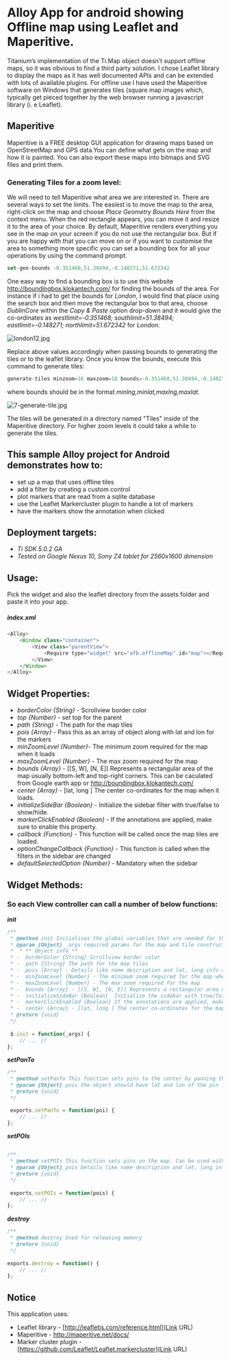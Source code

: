 # Alloy App for android showing Offline map using Leaflet and Maperitive. #

Titanium’s implementation of the Ti.Map object doesn’t support offline maps, so it was obvious to find a third party solution. I chose Leaflet library to display the maps as it has well documented APIs and can be extended with lots of available plugins.
For offline use I have used the Maperitive software on Windows that generates tiles (square map images which, typically get pieced together by the web browser running a javascript library (i. e Leaflet).

## Maperitive ##
Maperitive is a FREE desktop GUI application for drawing maps based on OpenStreetMap and GPS data.You can define what gets on the map and how it is painted. You can also export these maps into bitmaps and SVG files and print them.
### Generating Tiles for a zoom level: ###
We will need to tell Maperitive what area we are interested in.
There are several ways to set the limits. The easiest is to move the map to the area, right-click on the map and choose *Place Geometry Bounds Here* from the context menu. When the red rectangle appears, you can move it and resize it to the area of your choice. By default, Maperitive renders everything you see in the map on your screen if you do not use the rectangular box. But if you are happy with that you can move on or if you want to customise the area to something more specific you can set a bounding box for all your operations by using the command prompt. 

```javascript
set-geo-bounds -0.351468,51.38494,-0.148271,51.672342
```
One easy way to find a bounding box is to use this website  http://boundingbox.klokantech.com/ for finding the bounds of the area. For instance if i had to get the bounds for *London*, I would find that place using the search box and then move the rectangular box to that area, choose *DublinCore* within the *Copy & Paste* option drop-down and it would give  the  co-ordinates as *westlimit=-0.351468; southlimit=51.38494; eastlimit=-0.148271; northlimit=51.672342* for  *London*.

![london12.jpg](https://bitbucket.org/repo/84Xp6e/images/942432459-london12.jpg)

Replace above values accordingly when passing bounds to generating the tiles or to the leaflet library.
Once you know the bounds, execute this command to generate tiles:

```javascript
generate-tiles minzoom=16 maxzoom=18 bounds=-0.351468,51.38494,-0.148271,51.672342
```
where bounds should be in the format *minlng,minlat,maxlng,maxlat.* 

![7-generate-tile.jpg](https://bitbucket.org/repo/84Xp6e/images/2716012887-7-generate-tile.jpg)

The tiles will be generated in a directory named "Tiles" inside of the Maperitive directory. For higher zoom levels it could take a while to generate the tiles.

## This sample Alloy project for Android demonstrates how to: ##
*  set up a map that uses offline tiles 
*  add a filter by creating a custom control
*  plot markers that are read from a sqlite database
*  use the Leaflet Markercluster plugin to handle a lot of markers
*  have the markers show the annotation when clicked


## Deployment targets: ##
* *Ti SDK 5.0.2 GA* 
* *Tested on Google Nexus 10, Sony Z4 tablet for 2560x1600 dimension* 

## Usage: ##
Pick the widget and also the leaflet directory from the assets folder and paste it into your app. 

##### index.xml
```javascript
<Alloy>
	<Window class="container">		
		<View class="parentView">
			<Require type="widget" src="afb.offlineMap" id="map"></Require>
		</View>
	</Window>
</Alloy>
```
 
## Widget Properties: ##
* *borderColor {String}* - Scrollview border color
* *top {Number}* - set top for the parent
* *path {String}* - The path for the map tiles
* *pois {Array}* - Pass this as an array of object along with lat and lon for the markers
* *minZoomLevel {Number}*- The minimum zoom required for the map when it loads
* *maxZoomLevel {Number}*  - The max zoom required for the map
* *bounds {Array}* - [[S, W], [N, E]] Represents a rectangular area of the map usually bottom-left and top-right corners. This can be caculated from Google earth app or http://boundingbox.klokantech.com/
* *center {Array}* - [lat, long ] The center co-ordinates for the map when it loads.
* *initializeSideBar {Boolean}* -   Initialize the sidebar filter with true/false to show/hide.
* *markerClickEnabled {Boolean}* - If the annotations are applied, make sure to enable this property.
* *callback {Function}*  - This function will be called once the map tiles are loaded.
* *optionChangeCallback {Function}* - This function is called when the filters in the sidebar are changed
* *defaultSelectedOption {Number}*  - Mandatory when the sidebar

## Widget Methods: ##
### So each View controller can call a number of below functions:  ###
***init***

```javascript
/**
 * @method init Initialises the global variables that are needed for the map and tiles.
 * @param {Object} _args required params for the map and tile constructor
 *  * ** Object info **
 * -  borderColor {String} Scrollview border color
 * -  path {String} The path for the map tiles 
 * -  pois {Array} - Details like name description and lat, long info about the pin.
 * -  minZoomLevel {Number} - The minimum zoom required for the map when it loads
 * -  maxZoomLevel {Number} - The max zoom required for the map
 * -  bounds {Array} - [[S, W], [N, E]] Represents a rectangular area of the map usually bottom-left and top-right corners. This can be caculated from Google earth app or http://boundingbox.klokantech.com/
 * -  initializeSideBar {Boolean}  Initialize the sidebar with true/false to show/hide.
 * -  markerClickEnabled {Boolean} If the annotations are applied, make sure to enable this property.
 * -  center {Array} - [lat, long ] The center co-ordinates for the map when it loads.
 * @return {void}
 */
 
 $.init = function(_args) {
	// ... //
};

```

***setPanTo***

```javascript
/**
 * @method setPanTo This function sets pins to the center by panning the map
 * @param {Object} pois the object should have lat and lon of the pin for the panning to work.
 * @return {void}
 */

 exports.setPanTo = function(poi) {
	// ... //
};

```
***setPOIs***

```javascript

/**
 * @method setPOIs This function sets pins on the map. Can be used with filters.
 * @param {Object} pois Details like name description and lat, long info about the pin.
 * @return {void}
 */
 
 exports.setPOIs = function(pois) {
	// ... //
};
```
***destroy***

```javascript
/**
 * @method destroy Used for releasing memory
 * @return {void}
 */
 
exports.destroy = function() {
	// ... //
};
```


## Notice ##
This application uses: 

* Leaflet library - [http://leafletjs.com/reference.html](Link URL)
* Maperitive - http://maperitive.net/docs/
* Marker cluster plugin - [https://github.com/Leaflet/Leaflet.markercluster](Link URL)